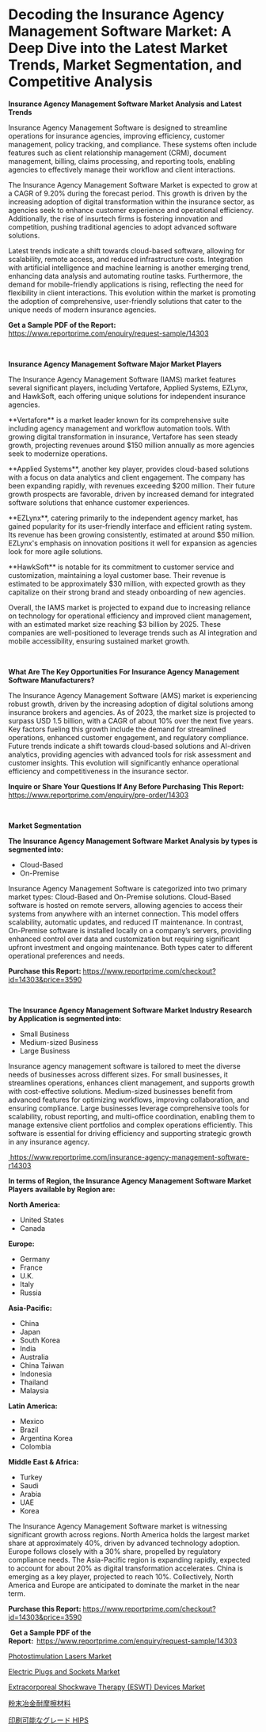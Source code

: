 <p><h1>Decoding the Insurance Agency Management Software Market: A Deep Dive into the Latest Market Trends, Market Segmentation, and Competitive Analysis</h1></p><p><strong>Insurance Agency Management Software Market Analysis and Latest Trends</strong></p>
<p><p>Insurance Agency Management Software is designed to streamline operations for insurance agencies, improving efficiency, customer management, policy tracking, and compliance. These systems often include features such as client relationship management (CRM), document management, billing, claims processing, and reporting tools, enabling agencies to effectively manage their workflow and client interactions.</p><p>The Insurance Agency Management Software Market is expected to grow at a CAGR of 9.20% during the forecast period. This growth is driven by the increasing adoption of digital transformation within the insurance sector, as agencies seek to enhance customer experience and operational efficiency. Additionally, the rise of insurtech firms is fostering innovation and competition, pushing traditional agencies to adopt advanced software solutions.</p><p>Latest trends indicate a shift towards cloud-based software, allowing for scalability, remote access, and reduced infrastructure costs. Integration with artificial intelligence and machine learning is another emerging trend, enhancing data analysis and automating routine tasks. Furthermore, the demand for mobile-friendly applications is rising, reflecting the need for flexibility in client interactions. This evolution within the market is promoting the adoption of comprehensive, user-friendly solutions that cater to the unique needs of modern insurance agencies.</p></p>
<p><strong>Get a Sample PDF of the Report:&nbsp;</strong> <a href="https://www.reportprime.com/enquiry/request-sample/14303">https://www.reportprime.com/enquiry/request-sample/14303</a></p>
<p>&nbsp;</p>
<p><strong>Insurance Agency Management Software Major Market Players</strong></p>
<p><p>The Insurance Agency Management Software (IAMS) market features several significant players, including Vertafore, Applied Systems, EZLynx, and HawkSoft, each offering unique solutions for independent insurance agencies. </p><p>**Vertafore** is a market leader known for its comprehensive suite including agency management and workflow automation tools. With growing digital transformation in insurance, Vertafore has seen steady growth, projecting revenues around $150 million annually as more agencies seek to modernize operations.</p><p>**Applied Systems**, another key player, provides cloud-based solutions with a focus on data analytics and client engagement. The company has been expanding rapidly, with revenues exceeding $200 million. Their future growth prospects are favorable, driven by increased demand for integrated software solutions that enhance customer experiences.</p><p>**EZLynx**, catering primarily to the independent agency market, has gained popularity for its user-friendly interface and efficient rating system. Its revenue has been growing consistently, estimated at around $50 million. EZLynx's emphasis on innovation positions it well for expansion as agencies look for more agile solutions.</p><p>**HawkSoft** is notable for its commitment to customer service and customization, maintaining a loyal customer base. Their revenue is estimated to be approximately $30 million, with expected growth as they capitalize on their strong brand and steady onboarding of new agencies.</p><p>Overall, the IAMS market is projected to expand due to increasing reliance on technology for operational efficiency and improved client management, with an estimated market size reaching $3 billion by 2025. These companies are well-positioned to leverage trends such as AI integration and mobile accessibility, ensuring sustained market growth.</p></p>
<p>&nbsp;</p>
<p><strong>What Are The Key Opportunities For Insurance Agency Management Software Manufacturers?</strong></p>
<p><p>The Insurance Agency Management Software (AMS) market is experiencing robust growth, driven by the increasing adoption of digital solutions among insurance brokers and agencies. As of 2023, the market size is projected to surpass USD 1.5 billion, with a CAGR of about 10% over the next five years. Key factors fueling this growth include the demand for streamlined operations, enhanced customer engagement, and regulatory compliance. Future trends indicate a shift towards cloud-based solutions and AI-driven analytics, providing agencies with advanced tools for risk assessment and customer insights. This evolution will significantly enhance operational efficiency and competitiveness in the insurance sector.</p></p>
<p><strong>Inquire or Share Your Questions If Any Before Purchasing This Report:</strong> <a href="https://www.reportprime.com/enquiry/pre-order/14303">https://www.reportprime.com/enquiry/pre-order/14303</a></p>
<p>&nbsp;</p>
<p><strong>Market Segmentation</strong></p>
<p><strong>The Insurance Agency Management Software Market Analysis by types is segmented into:</strong></p>
<p><ul><li>Cloud-Based</li><li>On-Premise</li></ul></p>
<p><p>Insurance Agency Management Software is categorized into two primary market types: Cloud-Based and On-Premise solutions. Cloud-Based software is hosted on remote servers, allowing agencies to access their systems from anywhere with an internet connection. This model offers scalability, automatic updates, and reduced IT maintenance. In contrast, On-Premise software is installed locally on a company’s servers, providing enhanced control over data and customization but requiring significant upfront investment and ongoing maintenance. Both types cater to different operational preferences and needs.</p></p>
<p><strong>Purchase this Report:&nbsp;</strong><a href="https://www.reportprime.com/checkout?id=14303&price=3590">https://www.reportprime.com/checkout?id=14303&price=3590</a></p>
<p>&nbsp;</p>
<p><strong>The Insurance Agency Management Software Market Industry Research by Application is segmented into:</strong></p>
<p><ul><li>Small Business</li><li>Medium-sized Business</li><li>Large Business</li></ul></p>
<p><p>Insurance agency management software is tailored to meet the diverse needs of businesses across different sizes. For small businesses, it streamlines operations, enhances client management, and supports growth with cost-effective solutions. Medium-sized businesses benefit from advanced features for optimizing workflows, improving collaboration, and ensuring compliance. Large businesses leverage comprehensive tools for scalability, robust reporting, and multi-office coordination, enabling them to manage extensive client portfolios and complex operations efficiently. This software is essential for driving efficiency and supporting strategic growth in any insurance agency.</p></p>
<p><a href="https://www.reportprime.com/insurance-agency-management-software-r14303">&nbsp;https://www.reportprime.com/insurance-agency-management-software-r14303</a></p>
<p><strong>In terms of Region, the Insurance Agency Management Software Market Players available by Region are:</strong></p>
<p>
    <p> <strong> North America: </strong>
        <ul>
            <li>United States</li>
            <li>Canada</li>
        </ul>
        </p> 
    <p> <strong> Europe: </strong>
        <ul>
            <li>Germany</li>
            <li>France</li>
            <li>U.K.</li>
            <li>Italy</li>
            <li>Russia</li>
        </ul>
        </p> 
    <p> <strong> Asia-Pacific: </strong>
        <ul>
            <li>China</li>
            <li>Japan</li>
            <li>South Korea</li>
            <li>India</li>
            <li>Australia</li>
            <li>China Taiwan</li>
            <li>Indonesia</li>
            <li>Thailand</li>
            <li>Malaysia</li>
        </ul>
        </p> 
    <p> <strong> Latin America: </strong>
        <ul>
            <li>Mexico</li>
            <li>Brazil</li>
            <li>Argentina Korea</li>
            <li>Colombia</li>
        </ul>
        </p> 
    <p> <strong> Middle East & Africa: </strong>
        <ul>
            <li>Turkey</li>
            <li>Saudi</li>
            <li>Arabia</li>
            <li>UAE</li>
            <li>Korea</li>
        </ul>
    </p>
    </p>
<p><p>The Insurance Agency Management Software market is witnessing significant growth across regions. North America holds the largest market share at approximately 40%, driven by advanced technology adoption. Europe follows closely with a 30% share, propelled by regulatory compliance needs. The Asia-Pacific region is expanding rapidly, expected to account for about 20% as digital transformation accelerates. China is emerging as a key player, projected to reach 10%. Collectively, North America and Europe are anticipated to dominate the market in the near term.</p></p>
<p><strong>Purchase this Report: </strong><a href="https://www.reportprime.com/checkout?id=14303&price=3590">https://www.reportprime.com/checkout?id=14303&price=3590</a></p>
<p>&nbsp;<strong>Get a Sample PDF of the Report:&nbsp;&nbsp;</strong><a href="https://www.reportprime.com/enquiry/request-sample/14303">https://www.reportprime.com/enquiry/request-sample/14303</a></p>
<p><strong></strong></p>
<p><p><a href="https://issuu.com/reportprime-2/docs/photostimulation-lasers-market-size_0b0168388d120e">Photostimulation Lasers Market</a></p><p><a href="https://www.linkedin.com/pulse/pioneering-growth-analyzing-global-electric-plugs-sockets-fcv7e?trackingId=GcJpUaMlSb2Q8%2BLURGeceQ%3D%3D">Electric Plugs and Sockets Market</a></p><p><a href="https://issuu.com/reportprime-2/docs/extracorporeal-shockwave-therapy-es_7c4fd5edee0231">Extracorporeal Shockwave Therapy (ESWT) Devices Market</a></p><p><a href="https://medium.com/@solomonbode85/%E7%B2%89%E6%9C%AB%E5%86%B6%E9%87%91%E6%91%A9%E6%93%A6%E9%98%B2%E6%AD%A2%E6%9D%90%E6%96%99%E5%B8%82%E5%A0%B4-2024%E5%B9%B4-2031%E5%B9%B4-%E6%A5%AD%E7%95%8C%E3%81%AE%E3%82%A4%E3%83%B3%E3%82%B5%E3%82%A4%E3%83%88%E3%81%A8%E6%8A%95%E8%B3%87%E6%A9%9F%E4%BC%9A-3fe8c2a87086">粉末冶金耐摩擦材料</a></p><p><a href="https://medium.com/@jamiebertrgnaum3545/printable-grade-hips-market-%E3%81%AE%E3%82%B0%E3%83%AD%E3%83%BC%E3%83%90%E3%83%AB%E5%B8%82%E5%A0%B4%E6%A6%82%E8%A6%81%E3%81%AF-%E4%B8%96%E7%95%8C%E3%81%8A%E3%82%88%E3%81%B3%E4%B8%BB%E8%A6%81%E5%B8%82%E5%A0%B4%E3%81%AB%E3%81%8A%E3%81%91%E3%82%8B%E6%A5%AD%E7%95%8C%E3%81%AB%E5%BD%B1%E9%9F%BF%E3%82%92%E4%B8%8E%E3%81%88%E3%82%8B%E4%B8%BB%E8%A6%81%E3%81%AA%E3%83%88%E3%83%AC%E3%83%B3%E3%83%89%E3%81%AB%E3%81%A4%E3%81%84%E3%81%A6-%E7%8B%AC%E8%87%AA%E3%81%AE%E8%A6%96%E7%82%B9%E3%82%92%E6%8F%90%E4%BE%9B%E3%81%97%E3%81%BE%E3%81%99-2cc69e9ff227">印刷可能なグレード HIPS</a></p></p>